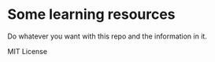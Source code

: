 Some learning resources
========

Do whatever you want with this repo and the information in it.

MIT License
